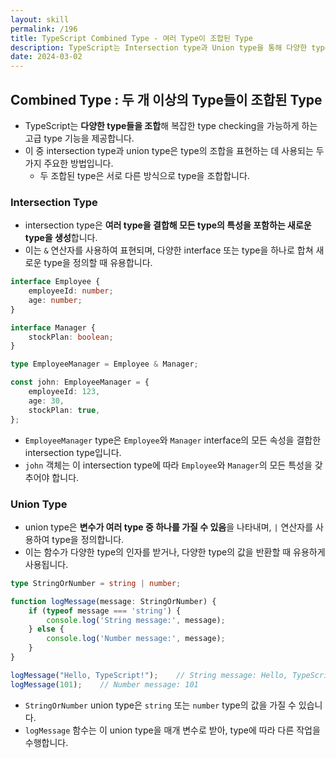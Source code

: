 ```yaml
---
layout: skill
permalink: /196
title: TypeScript Combined Type - 여러 Type이 조합된 Type
description: TypeScript는 Intersection type과 Union type을 통해 다양한 type들을 조합하여 복잡한 type checking을 가능하게 하는 고급 type 기능을 제공합니다.
date: 2024-03-02
---
```



## Combined Type : 두 개 이상의 Type들이 조합된 Type

- TypeScript는 **다양한 type들을 조합**해 복잡한 type checking을 가능하게 하는 고급 type 기능을 제공합니다.
- 이 중 intersection type과 union type은 type의 조합을 표현하는 데 사용되는 두 가지 주요한 방법입니다.
    - 두 조합된 type은 서로 다른 방식으로 type을 조합합니다.


### Intersection Type

- intersection type은 **여러 type을 결합해 모든 type의 특성을 포함하는 새로운 type을 생성**합니다.
- 이는 `&` 연산자를 사용하여 표현되며, 다양한 interface 또는 type을 하나로 합쳐 새로운 type을 정의할 때 유용합니다.

```typescript
interface Employee {
    employeeId: number;
    age: number;
}

interface Manager {
    stockPlan: boolean;
}

type EmployeeManager = Employee & Manager;

const john: EmployeeManager = {
    employeeId: 123,
    age: 30,
    stockPlan: true,
};
```

- `EmployeeManager` type은 `Employee`와 `Manager` interface의 모든 속성을 결합한 intersection type입니다.
- `john` 객체는 이 intersection type에 따라 `Employee`와 `Manager`의 모든 특성을 갖추어야 합니다.


### Union Type

- union type은 **변수가 여러 type 중 하나를 가질 수 있음**을 나타내며, `|` 연산자를 사용하여 type을 정의합니다.
- 이는 함수가 다양한 type의 인자를 받거나, 다양한 type의 값을 반환할 때 유용하게 사용됩니다.

```typescript
type StringOrNumber = string | number;

function logMessage(message: StringOrNumber) {
    if (typeof message === 'string') {
        console.log('String message:', message);
    } else {
        console.log('Number message:', message);
    }
}

logMessage("Hello, TypeScript!");    // String message: Hello, TypeScript!
logMessage(101);    // Number message: 101
```

- `StringOrNumber` union type은 `string` 또는 `number` type의 값을 가질 수 있습니다.
- `logMessage` 함수는 이 union type을 매개 변수로 받아, type에 따라 다른 작업을 수행합니다.


